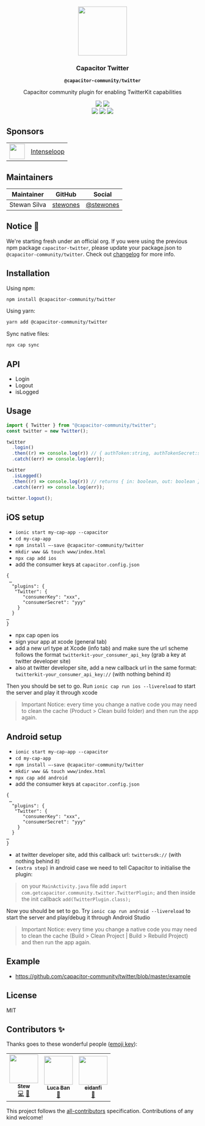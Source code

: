 <p align="center"><br><img src="https://user-images.githubusercontent.com/236501/85893648-1c92e880-b7a8-11ea-926d-95355b8175c7.png" width="128" height="128" /></p>
<h3 align="center">Capacitor Twitter</h3>
<p align="center"><strong><code>@capacitor-community/twitter</code></strong></p>
<p align="center">
  Capacitor community plugin for enabling TwitterKit capabilities
</p>

<p align="center">
  <img src="https://img.shields.io/maintenance/yes/2022?style=flat-square" />
  <a href="https://www.npmjs.com/package/@capacitor-community/twitter"><img src="https://img.shields.io/npm/l/@capacitor-community/twitter?style=flat-square" /></a>
<br>
  <a href="https://www.npmjs.com/package/@capacitor-community/twitter"><img src="https://img.shields.io/npm/dw/@capacitor-community/twitter?style=flat-square" /></a>
  <a href="https://www.npmjs.com/package/@capacitor-community/twitter"><img src="https://img.shields.io/npm/v/@capacitor-community/twitter?style=flat-square" /></a>
  <!-- ALL-CONTRIBUTORS-BADGE:START - Do not remove or modify this section -->
<a href="#contributors"><img src="https://img.shields.io/badge/all%20contributors-3-orange?style=flat-square" /></a>
<!-- ALL-CONTRIBUTORS-BADGE:END -->

</p>

## Sponsors

<table>
  <tr>
    <td align="center">
      <a href="https://intenseloop.com">
      <img src="https://static.intenseloop.com/assets/logo-512x512.png" width="40" />
      </a>
    </td>
    <td>
      <a href="https://intenseloop.com">
      Intenseloop
      </a>
    </td>
  </tr>
</table>

## Maintainers

| Maintainer   | GitHub                                  | Social                                    |
| ------------ | --------------------------------------- | ----------------------------------------- |
| Stewan Silva | [stewones](https://github.com/stewones) | [@stewones](https://twitter.com/stewones) |

## Notice 🚀

We're starting fresh under an official org. If you were using the previous npm package `capacitor-twitter`, please update your package.json to `@capacitor-community/twitter`. Check out [changelog](/CHANGELOG.md) for more info.

## Installation

Using npm:

```bash
npm install @capacitor-community/twitter
```

Using yarn:

```bash
yarn add @capacitor-community/twitter
```

Sync native files:

```bash
npx cap sync
```

## API

- Login
- Logout
- isLogged

## Usage

```js
import { Twitter } from "@capacitor-community/twitter";
const twitter = new Twitter();

twitter
  .login()
  .then((r) => console.log(r)) // { authToken:string, authTokenSecret:string, userName:string, userID:string }
  .catch((err) => console.log(err));

twitter
  .isLogged()
  .then((r) => console.log(r)) // returns { in: boolean, out: boolean }
  .catch((err) => console.log(err));

twitter.logout();
```

## iOS setup

- `ionic start my-cap-app --capacitor`
- `cd my-cap-app`
- `npm install —-save @capacitor-community/twitter`
- `mkdir www && touch www/index.html`
- `npx cap add ios`
- add the consumer keys at `capacitor.config.json`

```
{
 …
  "plugins": {
   "Twitter": {
      "consumerKey": "xxx",
      "consumerSecret": "yyy"
    }
  }
…
}
```

- npx cap open ios
- sign your app at xcode (general tab)
- add a new url type at Xcode (info tab) and make sure the url scheme follows the format `twitterkit-your_consumer_api_key` (grab a key at twitter developer site)
- also at twitter developer site, add a new callback url in the same format: `twitterkit-your_consumer_api_key://` (with nothing behind it)

Then you should be set to go. Run `ionic cap run ios --livereload` to start the server and play it through xcode

> Important Notice: every time you change a native code you may need to clean the cache (Product > Clean build folder) and then run the app again.

## Android setup

- `ionic start my-cap-app --capacitor`
- `cd my-cap-app`
- `npm install —-save @capacitor-community/twitter`
- `mkdir www && touch www/index.html`
- `npx cap add android`
- add the consumer keys at `capacitor.config.json`

```
{
 …
  "plugins": {
   "Twitter": {
      "consumerKey": "xxx",
      "consumerSecret": "yyy"
    }
  }
…
}
```

- at twitter developer site, add this callback url: `twittersdk://` (with nothing behind it)
- `[extra step]` in android case we need to tell Capacitor to initialise the plugin:

> on your `MainActivity.java` file add `import com.getcapacitor.community.twitter.TwitterPlugin;` and then inside the init callback `add(TwitterPlugin.class);`

Now you should be set to go. Try `ionic cap run android --livereload` to start the server and play/debug it through Android Studio

> Important Notice: every time you change a native code you may need to clean the cache (Build > Clean Project | Build > Rebuild Project) and then run the app again.

## Example

- https://github.com/capacitor-community/twitter/blob/master/example

## License

MIT

## Contributors ✨

Thanks goes to these wonderful people ([emoji key](https://allcontributors.org/docs/en/emoji-key)):

<!-- ALL-CONTRIBUTORS-LIST:START - Do not remove or modify this section -->
<!-- prettier-ignore-start -->
<!-- markdownlint-disable -->
<table>
  <tr>
    <td align="center"><a href="https://twitter.com/StewanSilva"><img src="https://avatars1.githubusercontent.com/u/719763?v=4?s=75" width="75px;" alt=""/><br /><sub><b>Stew</b></sub></a><br /><a href="https://github.com/capacitor-community/twitter/commits?author=stewwan" title="Code">💻</a> <a href="https://github.com/capacitor-community/twitter/commits?author=stewwan" title="Documentation">📖</a></td>
    <td align="center"><a href="https://github.com/mesqueeb"><img src="https://avatars.githubusercontent.com/u/3253920?v=4?s=75" width="75px;" alt=""/><br /><sub><b>Luca Ban</b></sub></a><br /><a href="https://github.com/capacitor-community/twitter/commits?author=mesqueeb" title="Documentation">📖</a></td>
    <td align="center"><a href="https://github.com/eidanfi"><img src="https://avatars.githubusercontent.com/u/18303572?v=4?s=75" width="75px;" alt=""/><br /><sub><b>eidanfi</b></sub></a><br /><a href="#maintenance-eidanfi" title="Maintenance">🚧</a></td>
  </tr>
</table>

<!-- markdownlint-enable -->
<!-- prettier-ignore-end -->

<!-- ALL-CONTRIBUTORS-LIST:END -->

This project follows the [all-contributors](https://github.com/all-contributors/all-contributors) specification. Contributions of any kind welcome!
